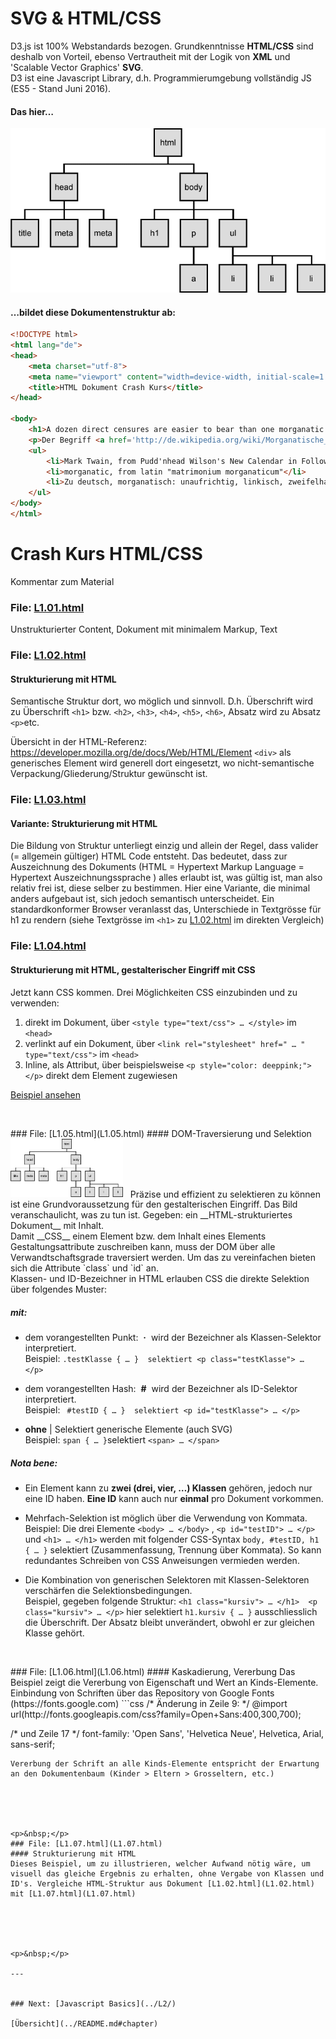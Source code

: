 # SVG  & HTML/CSS

D3.js ist 100% Webstandards bezogen. Grundkenntnisse **HTML/CSS** sind deshalb von Vorteil, ebenso Vertrautheit mit der Logik von **XML** und 'Scalable Vector Graphics' **SVG**.<br>
D3 ist eine Javascript Library, d.h. Programmierumgebung vollständig JS (ES5 - Stand Juni 2016).


#### Das hier…
![Domtree](dom_tree.png)



#### …bildet diese Dokumentenstruktur ab:
```html
<!DOCTYPE html>
<html lang="de">
<head>
    <meta charset="utf-8">
    <meta name="viewport" content="width=device-width, initial-scale=1.0">
    <title>HTML Dokument Crash Kurs</title>
</head>

<body>
    <h1>A dozen direct censures are easier to bear than one morganatic compliment.</h1>
    <p>Der Begriff <a href='http://de.wikipedia.org/wiki/Morganatische_Ehe'>morganatisch</a> geht auf die morganatische Ehe zurück. Als morganatische Ehe (lat. matrimonium morganaticum, mittellateinische Neubildung zu althochdeutsch morgangeba, «Morgengabe») oder Ehe zur linken Hand bezeichnet man eine im europäischen Adel nicht selten vorkommende Form der Ehe, bei der einer der beiden Ehepartner (meistens die Frau) von niedrigerem Stand war als der andere (Nichtebenbürtigkeit).</p>
    <ul>
        <li>Mark Twain, from Pudd'nhead Wilson's New Calendar in Following the Equator (1897)</li>
        <li>morganatic, from latin "matrimonium morganaticum"</li>
        <li>Zu deutsch, morganatisch: unaufrichtig, linkisch, zweifelhaft, fragwürdig</li>
    </ul>
</body>
</html>
```


# Crash Kurs HTML/CSS


Kommentar zum Material

### File: [L1.01.html](L1.01.html)
Unstrukturierter Content, Dokument mit minimalem Markup, Text


### File: [L1.02.html](L1.02.html)
#### Strukturierung mit HTML
Semantische Struktur dort, wo möglich und sinnvoll. D.h. Überschrift wird zu Überschrift `<h1>` bzw. `<h2>`, `<h3>`, `<h4>`, `<h5>`, `<h6>`, Absatz wird zu Absatz `<p>`etc.



Übersicht in der HTML-Referenz: https://developer.mozilla.org/de/docs/Web/HTML/Element
`<div>` als generisches Element wird generell dort eingesetzt, wo nicht-semantische Verpackung/Gliederung/Struktur gewünscht ist.


### File: [L1.03.html](L1.03.html)
#### Variante: Strukturierung mit HTML
Die Bildung von Struktur unterliegt einzig und allein der Regel, dass valider (= allgemein gültiger) HTML Code entsteht. Das bedeutet, dass zur Auszeichnung des Dokuments (HTML = Hypertext Markup Language = Hypertext Auszeichnungssprache ) alles erlaubt ist, was gültig ist, man also relativ frei ist, diese selber zu bestimmen.
Hier eine Variante, die minimal anders aufgebaut ist, sich jedoch semantisch unterscheidet.
Ein standardkonformer Browser veranlasst das, Unterschiede in Textgrösse für h1 zu rendern (siehe Textgrösse im `<h1>` zu [L1.02.html](L1.02.html) im direkten Vergleich)

        


### File: [L1.04.html](L1.04.html)
#### Strukturierung mit HTML, gestalterischer Eingriff mit CSS
Jetzt kann CSS kommen. Drei Möglichkeiten CSS einzubinden und zu verwenden: 

1. direkt im Dokument, über `<style type="text/css"> … </style>` im `<head>`
2. verlinkt auf ein Dokument, über `<link rel="stylesheet" href=" … " type="text/css">` im `<head>`
3. Inline, als Attribut, über beispielsweise `<p style="color: deeppink;"> </p>` direkt dem Element zugewiesen

[Beispiel ansehen](https://dataviz-hkb.github.io/D3/L1/L1-04.html)


<p>&nbsp;</p>
### File: [L1.05.html](L1.05.html)
#### DOM-Traversierung und Selektion
<a href="dom_tree.png"><img src="dom_tree.png" width="180"></a>&nbsp;&nbsp;&nbsp;Präzise und effizient zu selektieren zu können ist eine Grundvoraussetzung für den gestalterischen Eingriff. Das Bild veranschaulicht, was zu tun ist. Gegeben: ein __HTML-strukturiertes Dokument__ mit Inhalt. <br>Damit __CSS__ einem Element bzw. dem Inhalt eines Elements Gestaltungsattribute zuschreiben kann, muss der DOM über alle Verwandtschaftsgrade traversiert werden. Um das zu vereinfachen bieten sich die Attribute `class` und `id` an. <br>Klassen- und ID-Bezeichner in HTML erlauben CSS die direkte Selektion über folgendes Muster:

##### mit:
* dem vorangestellten Punkt: &nbsp;__&middot;__&nbsp; wird der Bezeichner als Klassen-Selektor interpretiert. <br>Beispiel: ``` .testKlasse { … }  selektiert <p class="testKlasse"> … </p>  ```

* dem vorangestellten Hash: &nbsp;__#__&nbsp; wird der Bezeichner als ID-Selektor interpretiert. <br>Beispiel: ```  #testID { … }  selektiert <p id="testKlasse"> … </p>  ``` 

* __ohne__ | Selektiert generische Elemente (auch SVG) <br>Beispiel: `span { … }`selektiert `<span> … </span>` 

##### Nota bene:
* Ein Element kann zu __zwei (drei, vier, …) Klassen__ gehören, jedoch nur eine ID haben. __Eine ID__ kann auch nur __einmal__ pro Dokument vorkommen. 

* Mehrfach-Selektion ist möglich über die Verwendung von Kommata. <br>Beispiel: Die drei Elemente `<body> … </body>` , `<p id="testID"> … </p>` und `<h1> … </h1>` werden mit folgender CSS-Syntax `body, #testID, h1 { … }` selektiert (Zusammenfassung, Trennung über Kommata). So kann redundantes Schreiben von CSS Anweisungen vermieden werden.

* Die Kombination von generischen Selektoren mit Klassen-Selektoren verschärfen die Selektionsbedingungen. <br>Beispiel, gegeben folgende Struktur:  `<h1 class="kursiv"> … </h1>  <p class="kursiv"> … </p>`  hier selektiert `h1.kursiv { … }` ausschliesslich die Überschrift. Der Absatz bleibt unverändert, obwohl er zur gleichen Klasse gehört.



<p>&nbsp;</p>
### File: [L1.06.html](L1.06.html)
#### Kaskadierung, Vererbung
Das Beispiel zeigt die Vererbung von Eigenschaft und Wert an Kinds-Elemente.
Einbindung von Schriften über das Repository von Google Fonts (https://fonts.google.com)
```css
/* Änderung in Zeile 9: */
@import url(http://fonts.googleapis.com/css?family=Open+Sans:400,300,700);

/* und Zeile 17 */
font-family: 'Open Sans', 'Helvetica Neue', Helvetica, Arial, sans-serif;
```
Vererbung der Schrift an alle Kinds-Elemente entspricht der Erwartung an den Dokumentenbaum (Kinder > Eltern > Grosseltern, etc.)





<p>&nbsp;</p>
### File: [L1.07.html](L1.07.html)
#### Strukturierung mit HTML
Dieses Beispiel, um zu illustrieren, welcher Aufwand nötig wäre, um visuell das gleiche Ergebnis zu erhalten, ohne Vergabe von Klassen und ID's. Vergleiche HTML-Struktur aus Dokument [L1.02.html](L1.02.html) mit [L1.07.html](L1.07.html)





<p>&nbsp;</p>

---


### Next: [Javascript Basics](../L2/)

[Übersicht](../README.md#chapter)
